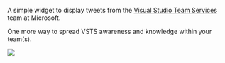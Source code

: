 A simple widget to display tweets from the [Visual Studio Team Services](https://twitter.com/vsts?lang=en) team at Microsoft.

One more way to spread VSTS awareness and knowledge within your team(s).

![](https://github.com/GregTrevellick/VsixFootie/blob/master/Src/@Vsts/images/screen0.png?raw=true)
